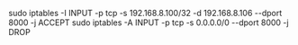 sudo iptables -I INPUT -p tcp -s 192.168.8.100/32 -d 192.168.8.106 --dport 8000 -j ACCEPT
sudo iptables -A INPUT -p tcp -s 0.0.0.0/0 --dport 8000 -j DROP
